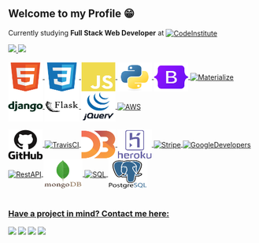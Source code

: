 ## Welcome to my Profile  😁

Currently studying <strong>Full Stack Web Developer</strong> at    <a href="https://codeinstitute.net"><img align="center" alt="CodeInstitute" height="80" width="80" src="https://codeinstitute.net/ie/wp-content/themes/codeinstitute/img/svg/Code_logo_grey_fit.svg"></a>

 <div>
   <a href="https://github.com/Cesargarciajr">
   <img height="180em" src="https://github-readme-stats.vercel.app/api?username=Cesargarciajr&show_icons=true&theme=tokyonight&include_all_commits=true&count_private=true"/>
   <img height="180em" src="https://github-readme-stats.vercel.app/api/top-langs/?username=Cesargarciajr&layout=compact&langs_count=6&theme=tokyonight"/>
</div>
    
<div style="display: inline_block"><br>
  <img align="center" alt="HTML" height="60" width="70" src="https://raw.githubusercontent.com/devicons/devicon/master/icons/html5/html5-original.svg">
  <img align="center" alt="CSS" height="60" width="70" src="https://raw.githubusercontent.com/devicons/devicon/master/icons/css3/css3-original.svg">
  <img align="center" alt="Js" height="60" width="70" src="https://raw.githubusercontent.com/devicons/devicon/master/icons/javascript/javascript-plain.svg">
  <img align="center" alt="Python" height="60" width="70" src="https://raw.githubusercontent.com/devicons/devicon/master/icons/python/python-original.svg">
  <img align="center" alt="Bootstrap" height="60" width="70" src="https://raw.githubusercontent.com/devicons/devicon/master/icons/bootstrap/bootstrap-original.svg">
  <img align="center" alt="Materialize" height="60" width="70" src="https://uxwing.com/wp-content/themes/uxwing/download/brands-and-social-media/materialize-css-logo-icon.png">
  <img align="center" alt="Django" height="60" width="70" src="https://github.com/devicons/devicon/blob/master/icons/django/django-plain-wordmark.svg">
  <img align="center" alt="Flask" height="60" width="70" src="https://github.com/devicons/devicon/blob/master/icons/flask/flask-original-wordmark.svg">
  <img align="center" alt="JQuery" height="60" width="70" src="https://github.com/devicons/devicon/blob/master/icons/jquery/jquery-original-wordmark.svg">
  <img align="center" alt="AWS" height="60" width="70" src="https://upload.wikimedia.org/wikipedia/commons/thumb/9/93/Amazon_Web_Services_Logo.svg/768px-Amazon_Web_Services_Logo.svg.png">
 <br>
 <br>
  <img align="center" alt="GitHub" height="60" width="70" src="https://github.com/devicons/devicon/blob/master/icons/github/github-original-wordmark.svg">
  <img align="center" alt="TravisCI" height="60" width="70" src="https://cdn.worldvectorlogo.com/logos/travis-ci-monochrome.svg">
  <img align="center" alt="D3" height="60" width="70" src="https://github.com/devicons/devicon/blob/master/icons/d3js/d3js-original.svg">
  <img align="center" alt="Heroku" height="60" width="70" src="https://github.com/devicons/devicon/blob/master/icons/heroku/heroku-original-wordmark.svg">
  <img align="center" alt="Stripe" height="60" width="70" src="https://upload.wikimedia.org/wikipedia/commons/b/ba/Stripe_Logo%2C_revised_2016.svg">
  <img align="center" alt="GoogleDevelopers" height="60" width="50" src="https://www.svgrepo.com/show/353810/google-developers.svg">
  <img align="center" alt="RestAPI" height="60" width="70" src="https://media.licdn.com/dms/image/D4D12AQEeNNHq05k7MA/article-cover_image-shrink_720_1280/0/1687786979245?e=1711584000&v=beta&t=NcKZaW-Ch30P7mffaQq3pSBRiwNtmnbHFLPVXmBVVF0">
  <img align="center" alt="MongoDB" height="60" width="80" src="https://github.com/devicons/devicon/blob/master/icons/mongodb/mongodb-original-wordmark.svg">
  <img align="center" alt="SQL" height="50" width="80" src="https://upload.wikimedia.org/wikipedia/commons/8/87/Sql_data_base_with_logo.png?20210130181641">
  <img align="center" alt="PostgreSQL" height="60" width="80" src="https://github.com/devicons/devicon/blob/master/icons/postgresql/postgresql-original-wordmark.svg">
 </div>
 
<br>
 
### Have a project in mind? Contact me here: 
 
<div>
   <a href="https://www.linkedin.com/in/ricardohdias" target="_blank"><img src="https://img.shields.io/badge/-LinkedIn-%230077B5?style=for-the-badge&logo=linkedin&logoColor=white" target="_blank"></a>
 <a href = "mailto:cesargarcia.elder@gmail.com"><img src="https://img.shields.io/badge/-Gmail-%23333?style=for-the-badge&logo=gmail&logoColor=white" target="_blank"></a>
 <a href="https://instagram.com/cesar.garcia.jr" target="_blank"><img src="https://img.shields.io/badge/-Instagram-%23E4405F?style=for-the-badge&logo=instagram&logoColor=white" target="_blank"></a>
 <a href="https://discord.gg/csrgjr1" target="_blank"><img src="https://img.shields.io/badge/Discord-7289DA?style=for-the-badge&logo=discord&logoColor=white" target="_blank"></a> 
</div>
